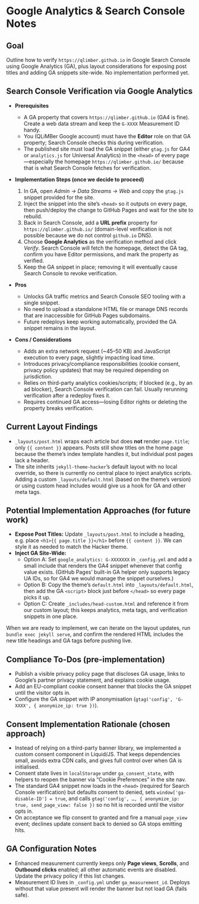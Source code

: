 # Google Analytics & Search Console Notes

## Goal
Outline how to verify `https://qlimber.github.io` in Google Search Console using Google Analytics (GA), plus layout considerations for exposing post titles and adding GA snippets site-wide. No implementation performed yet.

## Search Console Verification via Google Analytics
- **Prerequisites**
  - A GA property that covers `https://qlimber.github.io` (GA4 is fine). Create a web data stream and keep the `G-XXXX` Measurement ID handy.
  - You (QLiMBer Google account) must have the **Editor** role on that GA property; Search Console checks this during verification.
  - The published site must load the GA snippet (either `gtag.js` for GA4 or `analytics.js` for Universal Analytics) in the `<head>` of every page—especially the homepage `https://qlimber.github.io/` because that is what Search Console fetches for verification.

- **Implementation Steps (once we decide to proceed)**
  1. In GA, open *Admin → Data Streams → Web* and copy the `gtag.js` snippet provided for the site.
  2. Inject the snippet into the site’s `<head>` so it outputs on every page, then push/deploy the change to GitHub Pages and wait for the site to rebuild.
  3. Back in Search Console, add a **URL prefix** property for `https://qlimber.github.io/` (domain-level verification is not possible because we do not control `github.io` DNS).
  4. Choose **Google Analytics** as the verification method and click *Verify*. Search Console will fetch the homepage, detect the GA tag, confirm you have Editor permissions, and mark the property as verified.
  5. Keep the GA snippet in place; removing it will eventually cause Search Console to revoke verification.

- **Pros**
  - Unlocks GA traffic metrics and Search Console SEO tooling with a single snippet.
  - No need to upload a standalone HTML file or manage DNS records that are inaccessible for GitHub Pages subdomains.
  - Future redeploys keep working automatically, provided the GA snippet remains in the layout.

- **Cons / Considerations**
  - Adds an extra network request (~45–50 KB) and JavaScript execution to every page, slightly impacting load time.
  - Introduces privacy/compliance responsibilities (cookie consent, privacy policy updates) that may be required depending on jurisdiction.
  - Relies on third-party analytics cookies/scripts; if blocked (e.g., by an ad blocker), Search Console verification can fail. Usually rerunning verification after a redeploy fixes it.
  - Requires continued GA access—losing Editor rights or deleting the property breaks verification.

## Current Layout Findings
- `_layouts/post.html` wraps each article but does **not** render `page.title`; only `{{ content }}` appears. Posts still show titles on the home page because the theme’s index template handles it, but individual post pages lack a header.
- The site inherits `jekyll-theme-hacker`’s default layout with no local override, so there is currently no central place to inject analytics scripts. Adding a custom `_layouts/default.html` (based on the theme’s version) or using custom head includes would give us a hook for GA and other meta tags.

## Potential Implementation Approaches (for future work)
- **Expose Post Titles:** Update `_layouts/post.html` to include a heading, e.g. place `<h1>{{ page.title }}</h1>` before `{{ content }}`. We can style it as needed to match the Hacker theme.
- **Inject GA Site-Wide:**
  - Option A: Set `google_analytics: G-XXXXXXX` in `_config.yml` and add a small include that renders the GA4 snippet whenever that config value exists. (GitHub Pages’ built-in GA helper only supports legacy UA IDs, so for GA4 we would manage the snippet ourselves.)
  - Option B: Copy the theme’s `default.html` into `_layouts/default.html`, then add the GA `<script>` block just before `</head>` so every page picks it up.
  - Option C: Create `_includes/head-custom.html` and reference it from our custom layout; this keeps analytics, meta tags, and verification snippets in one place.

When we are ready to implement, we can iterate on the layout updates, run `bundle exec jekyll serve`, and confirm the rendered HTML includes the new title headings and GA tags before pushing live.

## Compliance To-Dos (pre-implementation)
- Publish a visible privacy policy page that discloses GA usage, links to Google’s partner privacy statement, and explains cookie usage.
- Add an EU-compliant cookie consent banner that blocks the GA snippet until the visitor opts in.
- Configure the GA snippet with IP anonymisation (`gtag('config', 'G-XXXX', { anonymize_ip: true })`).

## Consent Implementation Rationale (chosen approach)
- Instead of relying on a third-party banner library, we implemented a custom consent component in Liquid/JS. That keeps dependencies small, avoids extra CDN calls, and gives full control over when GA is initialised.
- Consent state lives in `localStorage` under `ga_consent_state`, with helpers to reopen the banner via “Cookie Preferences” in the site nav.
- The standard GA4 snippet now loads in the `<head>` (required for Search Console verification) but defaults consent to denied, sets `window['ga-disable-ID'] = true`, and calls `gtag('config', …, { anonymize_ip: true, send_page_view: false })` so no hit is recorded until the visitor opts in.
- On acceptance we flip consent to granted and fire a manual `page_view` event; declines update consent back to denied so GA stops emitting hits.

## GA Configuration Notes
- Enhanced measurement currently keeps only **Page views**, **Scrolls**, and **Outbound clicks** enabled; all other automatic events are disabled. Update the privacy policy if this list changes.
- Measurement ID lives in `_config.yml` under `ga_measurement_id`. Deploys without that value present will render the banner but not load GA (fails safe).

